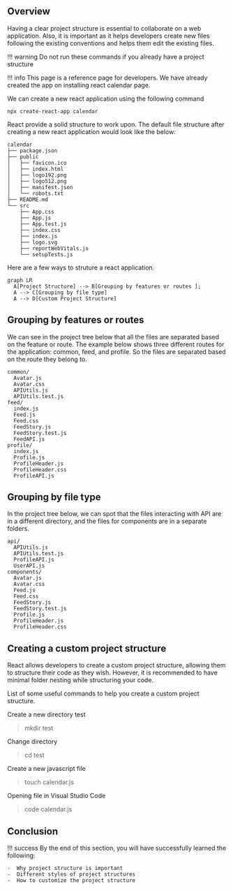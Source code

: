 <link rel="stylesheet" href="../../stylesheets/extra.css" />
<link rel="preconnect" href="https://fonts.googleapis.com">
<link rel="preconnect" href="https://fonts.gstatic.com" crossorigin>
<link href="https://fonts.googleapis.com/css2?family=Scope+One&display=swap" rel="stylesheet">

## Overview
Having a clear project structure is essential to collaborate on a web application. Also, it is important as it helps developers create new files following the existing conventions and helps them edit the existing files.

!!! warning
    Do not run these commands if you already have a project structure


!!! info
    This page is a reference page for developers. We have already created the app on installing react calendar page.



We can create a new react application using the following command

```
npx create-react-app calendar
```
React provide a solid structure to work upon. The default file structure after creating a new react application would look like the below:

```
calendar
├── package.json
├── public
│   ├── favicon.ico
│   ├── index.html
│   ├── logo192.png
│   ├── logo512.png
│   ├── manifest.json
│   └── robots.txt
├── README.md
└── src
    ├── App.css
    ├── App.js
    ├── App.test.js
    ├── index.css
    ├── index.js
    ├── logo.svg
    ├── reportWebVitals.js
    └── setupTests.js
```

Here are a few ways to struture a react application.

``` mermaid
graph LR
  A[Project Structure] --> B[Grouping by features or routes ];
  A --> C[Grouping by file type]
  A --> D[Custom Project Structure]
```

## Grouping by features or routes

We can see in the project tree below that all the files are separated based on the feature or route.
The example below shows three different routes for the application: common, feed, and profile. So the files are separated based on the route they belong to.



```
common/
  Avatar.js
  Avatar.css
  APIUtils.js
  APIUtils.test.js
feed/
  index.js
  Feed.js
  Feed.css
  FeedStory.js
  FeedStory.test.js
  FeedAPI.js
profile/
  index.js
  Profile.js
  ProfileHeader.js
  ProfileHeader.css
  ProfileAPI.js

```

## Grouping by file type

In the project tree below, we can spot that the files interacting with API are in a different directory, and the files for components are in a separate folders.

```
api/
  APIUtils.js
  APIUtils.test.js
  ProfileAPI.js
  UserAPI.js
components/
  Avatar.js
  Avatar.css
  Feed.js
  Feed.css
  FeedStory.js
  FeedStory.test.js
  Profile.js
  ProfileHeader.js
  ProfileHeader.css
```
## Creating a custom project structure
React allows developers to create a custom project structure, allowing them to structure their code
as they wish. However, it is recommended to have minimal folder nesting while structuring your code.

List of some useful commands to help you create a custom project structure.

Create a new directory test

> mkdir test

Change directory

> cd test

Create a new javascript file

> touch calendar.js

Opening file in Visual Studio Code

> code calendar.js


## Conclusion
!!! success
    By the end of this section, you will have successfully learned the following:

    -  Why project structure is important
    -  Different styles of project structures
    -  How to customize the project structure




